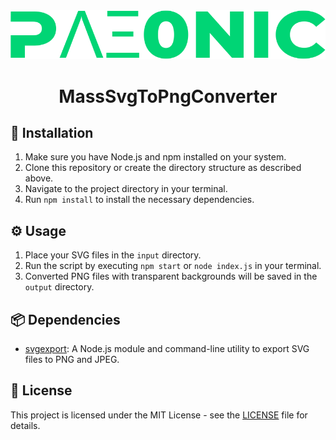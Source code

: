 <div align="center">
  <img src="https://github.com/Paeonic-Development/.github/blob/main/images/Paeonic.png" alt="PΛΞ0NIC Development Banner">
</div>

<div align="center">
  <h1>MassSvgToPngConverter</h1>
</div>

## 🚀 Installation

1. Make sure you have Node.js and npm installed on your system.
2. Clone this repository or create the directory structure as described above.
3. Navigate to the project directory in your terminal.
4. Run `npm install` to install the necessary dependencies.

## ⚙️ Usage

1. Place your SVG files in the `input` directory.
2. Run the script by executing `npm start` or `node index.js` in your terminal.
3. Converted PNG files with transparent backgrounds will be saved in the `output` directory.

## 📦 Dependencies

- [svgexport](https://www.npmjs.com/package/svgexport): A Node.js module and command-line utility to export SVG files to PNG and JPEG.

## 📄 License

This project is licensed under the MIT License - see the [LICENSE](LICENSE) file for details.
